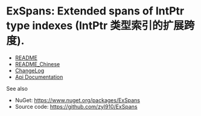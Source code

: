# ExSpans: Extended spans of IntPtr type indexes (IntPtr 类型索引的扩展跨度).

- [README](README.md)
- [README_Chinese](README_Chinese.md)
- [ChangeLog](ChangeLog.md)
- [Api Documentation](api/index.md)

See also

- NuGet: https://www.nuget.org/packages/ExSpans
- Source code: https://github.com/zyl910/ExSpans
